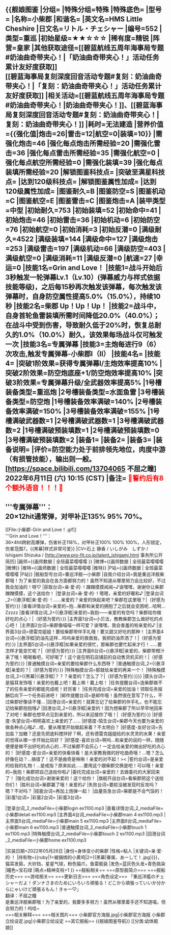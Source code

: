 {{舰娘图鉴
|分组=
|特殊分组=特殊
|特殊底色=
|型号=
|名称=小柴郡
|和谐名=
|英文名=HMS Little Cheshire
|日文名=リトル・チェシャー
|编号=552
|类型=重巡
|初始星级=★★☆☆☆
|稀有度=精锐
|阵营=皇家
|其他获取途径=[[碧蓝航线五周年海事局专题#奶油曲奇带夹心！|「奶油曲奇带夹心！」活动任务累计友好度获取]]<br>[[碧蓝海事局复刻深度回音活动专题#复刻：奶油曲奇带夹心！|「复刻：奶油曲奇带夹心！」活动任务累计友好度获取]]
|相关活动=[[碧蓝航线五周年海事局专题#奶油曲奇带夹心！|奶油曲奇带夹心！]]、[[碧蓝海事局复刻深度回音活动专题#复刻：奶油曲奇带夹心！|复刻：奶油曲奇带夹心！]]
|耗时=无法建造
|营养价值={{强化值|炮击=26|雷击=12|航空=0|装填=10}}
|需强化炮击=46
|强化每点炮击所需经验=20
|需强化雷击=36
|强化每点雷击所需经验=35
|需强化航空=0
|强化每点航空所需经验=0
|需强化装填=39
|强化每点装填所需经验=20
|解锁图鉴科技点=
|突破至满星科技点=
|达到120级科技点=
|解锁图鉴属性加成=
|达到120级属性加成=
|图鉴耐久=B
|图鉴防空=S
|图鉴机动=C
|图鉴航空=E
|图鉴雷击=C
|图鉴炮击=A
|装甲类型=中型
|初始耐久=753
|初始装填=52
|初始命中=41
|初始炮击=46
|初始雷击=36
|初始机动=6
|初始防空=76
|初始航空=0
|初始消耗=3
|初始反潜=0
|满级耐久=4522
|满级装填=144
|满级命中=127
|满级炮击=253
|满级雷击=197
|满级机动=66
|满级防空=403
|满级航空=0
|满级消耗=11
|满级反潜=0
|航速=27
|幸运=0
|技能1名=Grin and Love！
|技能1=战斗开始后3秒触发一轮弹幕Lv.1（Lv.10）(弹幕威力与样式依据技能等级)，之后每15秒再次触发该弹幕，每次触发该弹幕时，自身防空属性提高5.0%（15.0%），持续10秒
|技能2名=柴郡 Up！Up！Up！
|技能2=战斗中，自身首轮鱼雷装填所需时间降低20.0%（40.0%）；在战斗中受到伤害，导致耐久低于20%时，恢复总耐久的1.0%（10.0%）耐久，该效果每场战斗仅可触发一次
|技能3名=专属弹幕
|技能3=主炮每进行9（6）次攻击,触发专属弹幕-小柴郡I（II）
|技能4名=
|技能4=
|突破1阶效果=获得专属弹幕I/主炮效率提高10%
|突破2阶效果=防空炮底座+1/防空炮效率提高10%
|突破3阶效果=专属弹幕升级/全武器效率提高5%
|1号槽装备类型=重巡炮
|2号槽装备类型=水面鱼雷
|3号槽装备类型=防空炮
|1号槽装备效率满破=140%
|2号槽装备效率满破=150%
|3号槽装备效率满破=155%
|1号槽满破武器数=1
|2号槽满破武器数=1
|3号槽满破武器数=2
|1号槽满破预装填数=1
|2号槽满破预装填数=0
|3号槽满破预装填数=2
|装备1=
|装备2=
|装备3=
|装备说明=
|评价=防空能力处于前排领先地位，肉度中游（有损管技能），输出则一般。<br>
[https://space.bilibili.com/13704065 不屈之瞳] 2022年6月11日 (六) 10:15 (CST)
|备注=
<span style="color:red;">💓誓约后有8个额外语音！！！💓</span>
----
'''专属弹幕'''：<br>
20×12hit通常弹，对甲补正135% 95% 70%。
----
[[File:小柴郡-Grin and Love！.gif]]<br>
'''Grin and Love！'''：<br>
36×4hit跨射高爆弹，伤害补正118%，对甲补正100% 100% 100%，人形锁定，伤害范围7。{{黑幕|样式非常可爱}}
|CV=石上 静香 /  いしがみ　しずか / Ishigami Shizuka / [http://www.pro-fit.co.jp/talent_ishigami.html 事务所公开简历]
|画师={{画师数据 | 全班最菜嘤嘤嘤 }}
|微博={{画师数据 | 全班最菜嘤嘤嘤 |微博}}
|推特={{画师数据 | 全班最菜嘤嘤嘤 |推特}}
|P站={{画师数据 | 全班最菜嘤嘤嘤 |P站}}
|舰船型号台词=重巡洋舰—小柴郡
|自我介绍台词=我是重巡洋舰柴郡哦！为了亲爱的我会在各方面都努力的！虽然不知道从哪里努力会比较好，不过我会加油的！呀♡
|获取台词=亲·爱·的·！蹭蹭摸摸闻闻~♪诶嘿嘿，谢谢你让柴郡蹭蹭摸摸，这个送给你！
|登录台词=亲·爱·的·！嗯嗯，亲爱的好暖和♪
|登录台词_2={{悬浮框|亲·爱·的·！……亲爱的？亲爱的快起来吧？柴郡在这里哦？|（好感为誓约）}} 
|查看详情台词=亲爱的~抱…柴郡和亲爱的拥抱了之后就会变困呢…哈啊…Zzzzz
|查看详情台词_2={{悬浮框|亲爱的~我抱——亲爱的有空吗？柴郡给你做好吃的点心！|（好感为誓约）}} 
|主界面1台词=小贝法，教教柴郡怎么做好吃的点心吧！
|主界面2台词=柴郡像喵喵一样可爱？诶嘿嘿，我会害羞的啦亲爱的♪
|主界面3台词=德雷克姐姐！要给柴郡带伴手礼哦！要又甜又好吃的那种！
|主界面4台词={{悬浮框|奶油先这样…呜呜亲爱的救救我，我把奶油弄洒了！|（好感为誓约）}} 
|主界面5台词={{悬浮框|如果亲爱的很忙，那柴郡也要忙起来才行！……要怎样才能变忙呢？|（好感为誓约）}} 
|主界面6台词={{悬浮框|亲爱的，柴郡带橙汁来了哦！喝喝看吧，可好喝了！这个是在明石店铺前的自动售货机买的！|（好感为誓约）}} 
|普通触摸台词=亲爱的要给柴郡什么东西呀？
|普通触摸台词_2={{悬浮框|亲爱的？|（好感为誓约）}} 
|特殊触摸台词=那就给亲爱的再来一个！
|特殊触摸台词_2={{黑幕|{{悬浮框|？？？亲爱的？怎么了？|（好感为誓约）}}}}
|摸头台词=是猫耳发饰哦！亲爱的也戴上吧！戴上嘛！戴上啦！
|任务提醒台词=连柴郡做不了的任务亲爱的都能完成呢！好厉害！
|任务完成台词=亲爱的加油！领取任务报酬后向下一个任务前进吧！
|邮件提醒台词=是邮件哦！虽然很在意写了什么，不过柴郡好像读不懂…
|回港台词=亲爱的！就算忘记了给柴郡的伴手礼，也不能忘记给柴郡抱抱哦♪
|回港台词_2={{悬浮框|亲爱的！因为想柴郡了所以早早地回来了对吧！柴郡也想早点见到亲爱的，所以来迎接你了哦！|（好感为誓约）}} 
|好感度-失望台词=明明喜欢上亲爱的了……
|好感度-陌生台词=柴郡今天也要为亲爱的做各种点心哦♪…唔，要从哪里开始做起来着？不太明白？
|好感度-友好台词=先加盐？加糖？还是先把底料搅拌好？啊，还有德雷克姐姐给的水灵灵的水果！亲爱的觉得从哪一步开始比较好？
|好感度-喜欢台词=啊呜…和亲爱的说的一样，随随便便是做不出好吃的点心的…不过柴郡不会灰心！一定会给亲爱的做出好吃的点心的！
|好感度-爱台词=亲爱的快看快看！是大家教我做的好吃曲奇哦！…嗯？怎么好像在动？…搞错了！这不是曲奇是啾啾！亲爱的对不起！><
|誓约台词=是亲爱的给我的礼物！…是戒指？原来如此……要用这个跟柴郡交换是吧！可以哦！亲爱的~我抱！柴郡把自己送给你啦♪
|委托完成台词=亲爱的！去做委托的大家回来了！
|强化成功台词=谢谢亲爱的！这个给你！
|旗舰开战台词=看柴郡把这个送给你们！
|胜利台词=柴郡赢了哦！亲爱的♪
|失败台词=要趁没被发现时反攻吗？嗯？不对吗？
|技能台词=再加上炮弹一起！
|血量告急台词=柴郡是不会气馁的！
|彩蛋1台词=
|彩蛋2台词=
|彩蛋3台词=

|登录台词_2_mediaFile=小柴郡login ex1100.mp3
|查看详情台词_2_mediaFile=小柴郡detail ex1100.mp3
|主界面4台词_mediaFile=小柴郡main 4 ex1100.mp3
|主界面5台词_mediaFile=小柴郡main 5 ex1100.mp3
|主界面6台词_mediaFile=小柴郡main 6 ex1100.mp3
|普通触摸台词_2_mediaFile=小柴郡touch 1 ex1100.mp3
|特殊触摸台词_2_mediaFile=小柴郡touch 2 ex1100.mp3
|回港台词_2_mediaFile=小柴郡home ex1100.mp3

|实装日期=2022年05月26日
|身份=身体变小的柴郡
|性格=粘人
|关键词=亲·爱·的·！
|持有物={{ruby|1=被捆绑的小黄鸡|2={{黑幕|眷属、あーして！.jpg}}}}，猫耳发箍，大铃铛，星星气球，粉色猫爪，鱼雷舰装
|发色=蓝灰色头发+青色挑染
|瞳色=宝石绿
|萌点=精神支柱+1
}}
==舰船相关==
===原型舰简介===
===舰船历史===
==游戏相关==
===更新日志===
===角色设定===
「重巡洋艦のチェシャーだよ！ダンナさまのためにいろいろ頑張る！どこから頑張っていいか分からにゃいけど頑張るもん！きゃー♡」<br>
翻译：不屈之瞳<br>
是重巡洋舰柴郡哦！为了亲爱的，我要多多努力！虽然从哪里着手还不知道喵，但会努力的！呜哇~<br>
===相关解释===
===相关图片===
<gallery mode="packed" heights="300px">
小柴郡官方海报.jpg|小柴郡官方海报
小柴郡立绘设定.jpg|小柴郡立绘设定
</gallery>
==其它舰船==
{{舰娘图鉴导航}}
[[分类:幼体舰娘]]